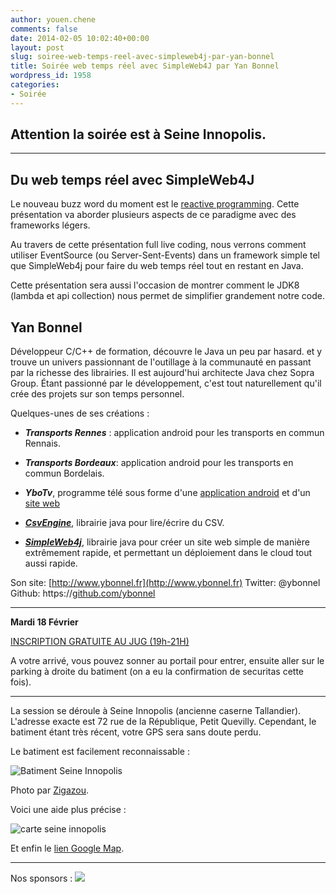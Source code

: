 ```yaml
---
author: youen.chene
comments: false
date: 2014-02-05 10:02:40+00:00
layout: post
slug: soiree-web-temps-reel-avec-simpleweb4j-par-yan-bonnel
title: Soirée web temps réel avec SimpleWeb4J par Yan Bonnel
wordpress_id: 1958
categories:
- Soirée
---
```


## Attention la soirée est à Seine Innopolis.





* * *





## Du web temps réel avec SimpleWeb4J





Le nouveau buzz word du moment est le [reactive programming](http://en.wikipedia.org/wiki/Reactive_programming). Cette présentation va aborder plusieurs aspects de ce paradigme avec des frameworks légers.





Au travers de cette présentation full live coding, nous verrons comment utiliser EventSource (ou Server-Sent-Events) dans un framework simple tel que SimpleWeb4j pour faire du web temps réel tout en restant en Java.





Cette présentation sera aussi l'occasion de montrer comment le JDK8 (lambda et api collection) nous permet de simplifier grandement notre code.






## Yan Bonnel





Développeur C/C++ de formation, découvre le Java un peu par hasard. et y trouve un univers passionnant de l'outillage à la communauté en passant par la richesse des librairies. Il est aujourd'hui architecte Java chez Sopra Group. Étant passionné par le développement, c'est tout naturellement qu'il crée des projets sur son temps personnel.


Quelques-unes de ses créations :



	
  * **_Transports Rennes_** : application android pour les transports en commun Rennais.

	
  * _**Transports Bordeaux**_: application android pour les transports en commun Bordelais.

	
  * _**YboTv**_, programme télé sous forme d'une [application android](https://play.google.com/store/apps/details?id=fr.ybo.ybotv.android) et d'un [site web](http://ybo-tv.ybonnel.fr)

	
  * _**[CsvEngine](https://github.com/ybonnel/CsvEngine)**_, librairie java pour lire/écrire du CSV.

	
  * _**[SimpleWeb4j](https://github.com/ybonnel/SimpleWeb4j)**_, librairie java pour créer un site web simple de manière extrêmement rapide, et permettant un déploiement dans le cloud tout aussi rapide.


Son site: [http://www.ybonnel.fr](http://www.ybonnel.fr)
Twitter: @ybonnel
Github: https://[github.com/ybonnel](http://github.com/ybonnel)




* * *





**Mardi 18 Février**


[INSCRIPTION GRATUITE AU JUG (19h-21H)](http://jugevents.org/jugevents/event/53229)





A votre arrivé, vous pouvez sonner au portail pour entrer, ensuite aller sur le parking à droite du batiment (on a eu la confirmation de securitas cette fois).



* * *





La session se déroule à  Seine Innopolis (ancienne caserne Tallandier). L'adresse exacte est 72 rue de la République, Petit Quevilly. Cependant, le batiment étant très récent, votre GPS sera sans doute perdu.




Le batiment est facilement reconnaissable :


![Batiment Seine Innopolis](http://www.codeursenseine.com/assets/img/D4K-seineinnopolis.jpg)


Photo par [Zigazou](http://www.flickr.com/photos/zigazou76/9686223521/).




Voici une aide plus précise :


![carte seine innopolis](http://www.codeursenseine.com/assets/img/D4K-seineinnopolis-map.png)


Et enfin le [lien Google Map](https://www.google.fr/maps?sll=49.6613699764283,0.9257406254088969&sspn=1.9345148084234847,5.099799485064161&t=h&q=seine+innopolis,+petit+quevilly&ie=UTF8&hq=seine+innopolis,&hnear=Le+Petit-Quevilly,+Seine-Maritime,+Haute-Normandie&ll=49.428688,1.066261&spn=0.002435,0.003946&z=19&vpsrc=6&iwloc=A&cid=14989999868521566714).



* * *


Nos sponsors :
[![](http://www.normandyjug.org/wp-content/uploads/2011/04/agileit1.png)](http://www.normandyjug.org/wp-content/uploads/2011/04/agileit1.png)
